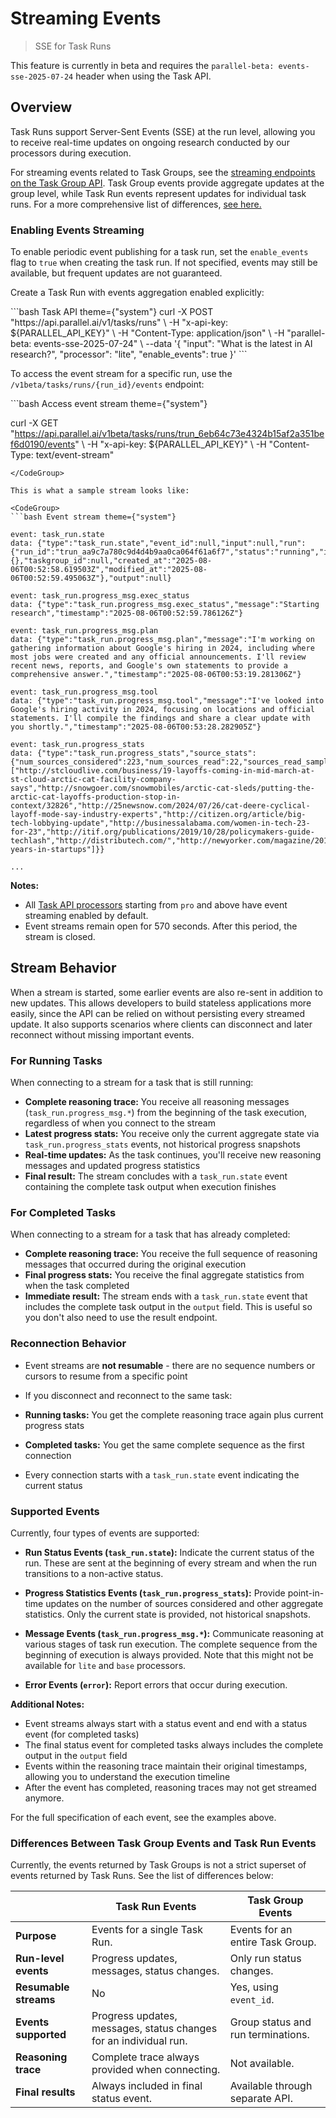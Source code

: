 # Streaming Events

> SSE for Task Runs

<Note>
  This feature is currently in beta and requires the
  <code>parallel-beta: events-sse-2025-07-24</code> header when using the Task API.
</Note>

## Overview

Task Runs support Server-Sent Events (SSE) at the run level, allowing you to receive real-time
updates on ongoing research conducted by our processors during execution.

For streaming events related to Task Groups, see the [streaming endpoints on the Task Group API](./group-api#stream-group-results).
Task Group events provide aggregate updates at the group level, while Task Run events represent updates for individual task runs.
For a more comprehensive list of differences, [see here.](#differences-between-task-group-events-and-task-run-events)

### Enabling Events Streaming

To enable periodic event publishing for a task run, set the `enable_events` flag to `true`
when creating the task run. If not specified, events may still be available, but frequent updates are not guaranteed.

Create a Task Run with events aggregation enabled explicitly:

<CodeGroup>
  ```bash Task API theme={"system"}
  curl -X POST "https://api.parallel.ai/v1/tasks/runs" \
    -H "x-api-key: ${PARALLEL_API_KEY}" \
    -H "Content-Type: application/json" \
    -H "parallel-beta: events-sse-2025-07-24" \
    --data '{
    "input": "What is the latest in AI research?",
    "processor": "lite",
    "enable_events": true
  }'
  ```
</CodeGroup>

To access the event stream for a specific run, use the `/v1beta/tasks/runs/{run_id}/events` endpoint:

<CodeGroup>
  ```bash Access event stream theme={"system"}

  curl -X GET "https://api.parallel.ai/v1beta/tasks/runs/trun_6eb64c73e4324b15af2a351bef6d0190/events"
  \ -H "x-api-key: ${PARALLEL_API_KEY}" \ -H "Content-Type: text/event-stream"
  ```
</CodeGroup>

This is what a sample stream looks like:

<CodeGroup>
  ```bash Event stream theme={"system"}

  event: task_run.state
  data: {"type":"task_run.state","event_id":null,"input":null,"run":{"run_id":"trun_aa9c7a780c9d4d4b9aa0ca064f61a6f7","status":"running","is_active":true,"warnings":null,"error":null,"processor":"pro","metadata":{},"taskgroup_id":null,"created_at":"2025-08-06T00:52:58.619503Z","modified_at":"2025-08-06T00:52:59.495063Z"},"output":null}

  event: task_run.progress_msg.exec_status
  data: {"type":"task_run.progress_msg.exec_status","message":"Starting research","timestamp":"2025-08-06T00:52:59.786126Z"}

  event: task_run.progress_msg.plan
  data: {"type":"task_run.progress_msg.plan","message":"I'm working on gathering information about Google's hiring in 2024, including where most jobs were created and any official announcements. I'll review recent news, reports, and Google's own statements to provide a comprehensive answer.","timestamp":"2025-08-06T00:53:19.281306Z"}

  event: task_run.progress_msg.tool
  data: {"type":"task_run.progress_msg.tool","message":"I've looked into Google's hiring activity in 2024, focusing on locations and official statements. I'll compile the findings and share a clear update with you shortly.","timestamp":"2025-08-06T00:53:28.282905Z"}

  event: task_run.progress_stats
  data: {"type":"task_run.progress_stats","source_stats":{"num_sources_considered":223,"num_sources_read":22,"sources_read_sample":["http://stcloudlive.com/business/19-layoffs-coming-in-mid-march-at-st-cloud-arctic-cat-facility-company-says","http://snowgoer.com/snowmobiles/arctic-cat-sleds/putting-the-arctic-cat-layoffs-production-stop-in-context/32826","http://25newsnow.com/2024/07/26/cat-deere-cyclical-layoff-mode-say-industry-experts","http://citizen.org/article/big-tech-lobbying-update","http://businessalabama.com/women-in-tech-23-for-23","http://itif.org/publications/2019/10/28/policymakers-guide-techlash","http://distributech.com/","http://newyorker.com/magazine/2019/09/30/four-years-in-startups"]}}

  ...

  ```
</CodeGroup>

**Notes:**

* All [Task API processors](/task-api/guides/choose-a-processor) starting from `pro` and above have event streaming enabled by default.
* Event streams remain open for 570 seconds. After this period, the stream is closed.

## Stream Behavior

When a stream is started, some earlier events are also re-sent in addition to new updates. This allows developers to build stateless applications more easily, since the API can be relied on without persisting every streamed update. It also supports scenarios where clients can disconnect and later reconnect without missing important events.

### For Running Tasks

When connecting to a stream for a task that is still running:

* **Complete reasoning trace:** You receive all reasoning messages (`task_run.progress_msg.*`) from the beginning of the task execution, regardless of when you connect to the stream
* **Latest progress stats:** You receive only the current aggregate state via `task_run.progress_stats` events, not historical progress snapshots
* **Real-time updates:** As the task continues, you'll receive new reasoning messages and updated progress statistics
* **Final result:** The stream concludes with a `task_run.state` event containing the complete task output when execution finishes

### For Completed Tasks

When connecting to a stream for a task that has already completed:

* **Complete reasoning trace:** You receive the full sequence of reasoning messages that occurred during the original execution
* **Final progress stats:** You receive the final aggregate statistics from when the task completed
* **Immediate result:** The stream ends with a `task_run.state` event that includes the complete task output in the `output` field. This is useful so you don't also need to use the result endpoint.

### Reconnection Behavior

* Event streams are **not resumable** - there are no sequence numbers or cursors to resume from a specific point

* If you disconnect and reconnect to the same task:

* **Running tasks:** You get the complete reasoning trace again plus current progress stats

* **Completed tasks:** You get the same complete sequence as the first connection

* Every connection starts with a `task_run.state` event indicating the current status

### Supported Events

Currently, four types of events are supported:

* **Run Status Events (`task_run.state`):** Indicate the current status of the run. These are sent at the beginning of every stream and when the run transitions to a non-active status.

* **Progress Statistics Events (`task_run.progress_stats`):** Provide point-in-time updates on the number of sources considered and other aggregate statistics. Only the current state is provided, not historical snapshots.

* **Message Events (`task_run.progress_msg.*`):** Communicate reasoning at various stages of task run execution. The complete sequence from the beginning of execution is always provided. Note that this might not be available for `lite` and `base` processors.

* **Error Events (`error`):** Report errors that occur during execution.

**Additional Notes:**

* Event streams always start with a status event and end with a status event (for completed tasks)
* The final status event for completed tasks always includes the complete output in the `output` field
* Events within the reasoning trace maintain their original timestamps, allowing you to understand the execution timeline
* After the event has completed, reasoning traces may not get streamed anymore.

For the full specification of each event, see the examples above.

### Differences Between Task Group Events and Task Run Events

Currently, the events returned by Task Groups is not a strict superset of events returned by Task Runs. See the list of differences below:

|                       | Task Run Events                                                   | Task Group Events                  |
| --------------------- | ----------------------------------------------------------------- | ---------------------------------- |
| **Purpose**           | Events for a single Task Run.                                     | Events for an entire Task Group.   |
| **Run-level events**  | Progress updates, messages, status changes.                       | Only run status changes.           |
| **Resumable streams** | No                                                                | Yes, using `event_id`.             |
| **Events supported**  | Progress updates, messages, status changes for an individual run. | Group status and run terminations. |
| **Reasoning trace**   | Complete trace always provided when connecting.                   | Not available.                     |
| **Final results**     | Always included in final status event.                            | Available through separate API.    |
